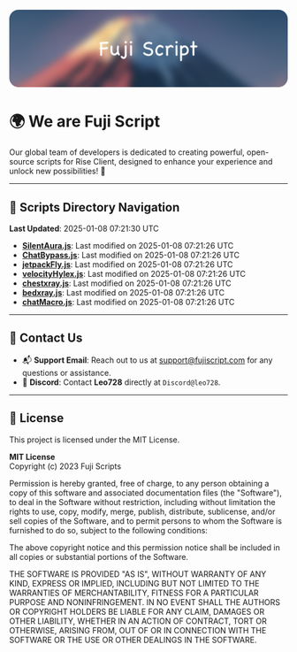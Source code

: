 ![Banner](.github/b.webp)

# 🌍 **We are Fuji Script**

Our global team of developers is dedicated to creating powerful, open-source scripts for Rise Client, designed to enhance your experience and unlock new possibilities! 🌟

---
<!-- SCRIPTS_NAVIGATION_START -->
## 📂 **Scripts Directory Navigation**

**Last Updated**: 2025-01-08 07:21:30 UTC

- **[SilentAura.js](scripts/SilentAura.js)**: Last modified on 2025-01-08 07:21:26 UTC
- **[ChatBypass.js](scripts/ChatBypass.js)**: Last modified on 2025-01-08 07:21:26 UTC
- **[jetpackFly.js](scripts/jetpackFly.js)**: Last modified on 2025-01-08 07:21:26 UTC
- **[velocityHylex.js](scripts/velocityHylex.js)**: Last modified on 2025-01-08 07:21:26 UTC
- **[chestxray.js](scripts/chestxray.js)**: Last modified on 2025-01-08 07:21:26 UTC
- **[bedxray.js](scripts/bedxray.js)**: Last modified on 2025-01-08 07:21:26 UTC
- **[chatMacro.js](scripts/chatMacro.js)**: Last modified on 2025-01-08 07:21:26 UTC

<!-- SCRIPTS_NAVIGATION_END -->

---

## 💬 **Contact Us**  
- 📬 **Support Email**: Reach out to us at [support@fujiscript.com](mailto:support@fujiscript.com) for any questions or assistance.  
- 💬 **Discord**: Contact **Leo728** directly at `Discord@leo728`.

---

## 📜 **License**

This project is licensed under the MIT License.  

**MIT License**  
Copyright (c) 2023 Fuji Scripts  

Permission is hereby granted, free of charge, to any person obtaining a copy of this software and associated documentation files (the "Software"), to deal in the Software without restriction, including without limitation the rights to use, copy, modify, merge, publish, distribute, sublicense, and/or sell copies of the Software, and to permit persons to whom the Software is furnished to do so, subject to the following conditions:  

The above copyright notice and this permission notice shall be included in all copies or substantial portions of the Software.  

THE SOFTWARE IS PROVIDED "AS IS", WITHOUT WARRANTY OF ANY KIND, EXPRESS OR IMPLIED, INCLUDING BUT NOT LIMITED TO THE WARRANTIES OF MERCHANTABILITY, FITNESS FOR A PARTICULAR PURPOSE AND NONINFRINGEMENT. IN NO EVENT SHALL THE AUTHORS OR COPYRIGHT HOLDERS BE LIABLE FOR ANY CLAIM, DAMAGES OR OTHER LIABILITY, WHETHER IN AN ACTION OF CONTRACT, TORT OR OTHERWISE, ARISING FROM, OUT OF OR IN CONNECTION WITH THE SOFTWARE OR THE USE OR OTHER DEALINGS IN THE SOFTWARE.  
